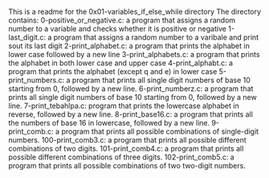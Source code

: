 This is a readme for the 0x01-variables_if_else_while directory The directory contains: 0-positive_or_negative.c: a program that assigns a random number to a variable and checks whether it is positive or negative 1-last_digit.c: a program that assigns a random number to a varibale and print sout its last digit 2-print_alphabet.c: a program that prints the alphabet in lower case followed by a new line 3-print_alphabets.c: a program that prints the alphabet in both lower case and upper case 4-print_alphabt.c: a program that prints the alphabet (except q and e) in lower case 5-print_numbers.c: a program that prints all single digit numbers of base 10 starting from 0, followed by a new line. 6-print_numberz.c: a program that prints all single digit numbers of base 10 starting from 0, followed by a new line. 7-print_tebahlpa.c: program that prints the lowercase alphabet in reverse, followed by a new line. 8-print_base16.c: a program that prints all the numbers of base 16 in lowercase, followed by a new line. 9-print_comb.c: a program that prints all possible combinations of single-digit numbers. 100-print_comb3.c: a program that prints all possible different combinations of two digits. 101-print_comb4.c: a program that prints all possible different combinations of three digits. 102-print_comb5.c: a program that prints all possible combinations of two two-digit numbers.
